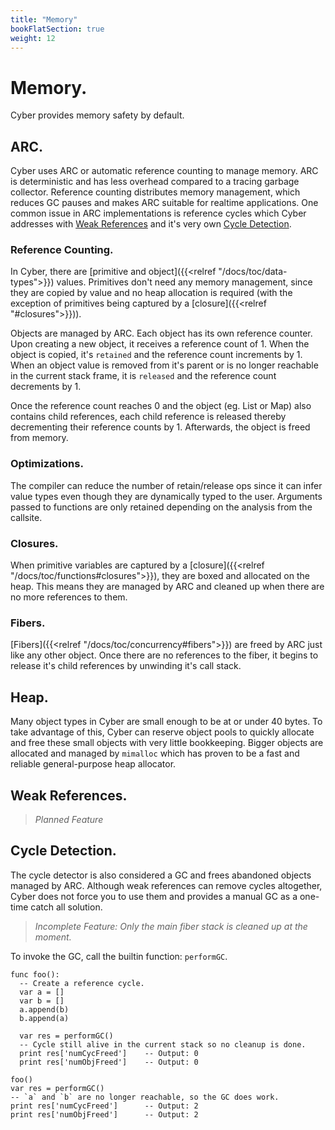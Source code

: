 ```yaml
---
title: "Memory"
bookFlatSection: true
weight: 12
---
```


# Memory.
Cyber provides memory safety by default.

## ARC.
Cyber uses ARC or automatic reference counting to manage memory.
ARC is deterministic and has less overhead compared to a tracing garbage collector. Reference counting distributes memory management, which reduces GC pauses and makes ARC suitable for realtime applications. One common issue in ARC implementations is reference cycles which Cyber addresses with [Weak References](#weak-references) and it's very own [Cycle Detection](#cycle-detection).

### Reference Counting.
In Cyber, there are [primitive and object]({{<relref "/docs/toc/data-types">}}) values. Primitives don't need any memory management, since they are copied by value and no heap allocation is required (with the exception of primitives being captured by a [closure]({{<relref "#closures">}})). 

Objects are managed by ARC. Each object has its own reference counter. Upon creating a new object, it receives a reference count of 1. When the object is copied, it's `retained` and the reference count increments by 1. When an object value is removed from it's parent or is no longer reachable in the current stack frame, it is `released` and the reference count decrements by 1.

Once the reference count reaches 0 and the object (eg. List or Map) also contains child references, each child reference is released thereby decrementing their reference counts by 1. Afterwards, the object is freed from memory.

### Optimizations.
The compiler can reduce the number of retain/release ops since it can infer value types even though they are dynamically typed to the user. Arguments passed to functions are only retained depending on the analysis from the callsite.

### Closures.
When primitive variables are captured by a [closure]({{<relref "/docs/toc/functions#closures">}}), they are boxed and allocated on the heap. This means they are managed by ARC and cleaned up when there are no more references to them.

### Fibers.
[Fibers]({{<relref "/docs/toc/concurrency#fibers">}}) are freed by ARC just like any other object. Once there are no references to the fiber, it begins to release it's child references by unwinding it's call stack.

## Heap.
Many object types in Cyber are small enough to be at or under 40 bytes. To take advantage of this, Cyber can reserve object pools to quickly allocate and free these small objects with very little bookkeeping. Bigger objects are allocated and managed by `mimalloc` which has proven to be a fast and reliable general-purpose heap allocator.

## Weak References.
> _Planned Feature_

## Cycle Detection.
The cycle detector is also considered a GC and frees abandoned objects managed by ARC. Although weak references can remove cycles altogether, Cyber does not force you to use them and provides a manual GC as a one-time catch all solution.
> _Incomplete Feature: Only the main fiber stack is cleaned up at the moment._

To invoke the GC, call the builtin function: `performGC`.
```cy
func foo():
  -- Create a reference cycle.
  var a = []
  var b = []
  a.append(b)
  b.append(a)

  var res = performGC()
  -- Cycle still alive in the current stack so no cleanup is done.
  print res['numCycFreed']    -- Output: 0
  print res['numObjFreed']    -- Output: 0

foo()
var res = performGC()
-- `a` and `b` are no longer reachable, so the GC does work.
print res['numCycFreed']      -- Output: 2
print res['numObjFreed']      -- Output: 2
```
